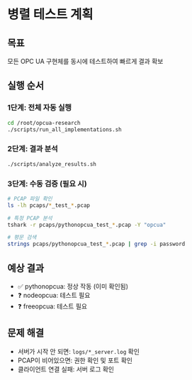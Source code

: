 # 병렬 테스트 계획

## 목표
모든 OPC UA 구현체를 동시에 테스트하여 빠르게 결과 확보

## 실행 순서

### 1단계: 전체 자동 실행
```bash
cd /root/opcua-research
./scripts/run_all_implementations.sh
```

### 2단계: 결과 분석
```bash
./scripts/analyze_results.sh
```

### 3단계: 수동 검증 (필요 시)
```bash
# PCAP 파일 확인
ls -lh pcaps/*_test_*.pcap

# 특정 PCAP 분석
tshark -r pcaps/pythonopcua_test_*.pcap -Y "opcua"

# 평문 검색
strings pcaps/pythonopcua_test_*.pcap | grep -i password
```

## 예상 결과
- ✅ pythonopcua: 정상 작동 (이미 확인됨)
- ❓ nodeopcua: 테스트 필요
- ❓ freeopcua: 테스트 필요

## 문제 해결
- 서버가 시작 안 되면: `logs/*_server.log` 확인
- PCAP이 비어있으면: 권한 확인 및 포트 확인
- 클라이언트 연결 실패: 서버 로그 확인

